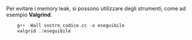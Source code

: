 Per evitare i memory leak, si possono utilizzare degli strumenti, come ad esempio **Valgrind**.
```cpp
	g++ -Wall vostro_codice.cc -o eseguibile
	valgrid ./eseguibile
```
